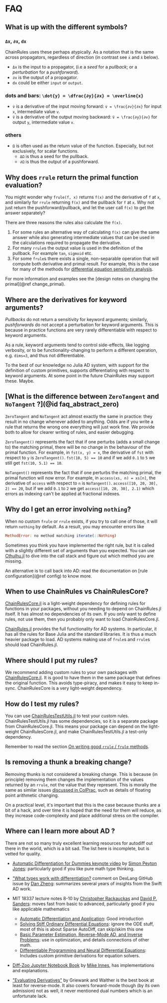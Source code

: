 # FAQ

## What is up with the different symbols?

### `Δx`, `∂x`, `dx`
ChainRules uses these perhaps atypically.
As a notation that is the same across propagators, regardless of direction (in contrast see `ẋ` and `x̄` below).

 - `Δx` is the input to a propagator, (i.e a _seed_ for a _pullback_; or a _perturbation_ for a _pushforward_).
 - `∂x` is the output of a propagator.
 - `dx` could be either `input` or `output`.


### dots and bars: ``\dot{y} = \dfrac{∂y}{∂x} = \overline{x}``
 - `v̇` is a derivative of the input moving forward: ``v̇ = \frac{∂v}{∂x}`` for input ``x``, intermediate value ``v``.
 - `v̄` is a derivative of the output moving backward: ``v̄ = \frac{∂y}{∂v}`` for output ``y``, intermediate value ``v``.

### others
 - `Ω` is often used as the return value of the function. Especially, but not exclusively, for scalar functions.
     - `ΔΩ` is thus a seed for the pullback.
     - `∂Ω` is thus the output of a pushforward.


## Why does `rrule` return the primal function evaluation?
You might wonder why `frule(f, x)` returns `f(x)` and the derivative of `f` at `x`, and similarly for `rrule` returning `f(x)` and the pullback for `f` at `x`.
Why not just return the pushforward/pullback, and let the user call `f(x)` to get the answer separately?

There are three reasons the rules also calculate the `f(x)`.
1. For some rules an alternative way of calculating `f(x)` can give the same answer while also generating intermediate values that can be used in the calculations required to propagate the derivative.
2. For many `rrule`s the output value is used in the definition of the pullback. For example `tan`, `sigmoid` etc.
3. For some `frule`s there exists a single, non-separable operation that will compute both derivative and primal result. For example, this is the case for many of the methods for [differential equation sensitivity analysis](https://docs.juliadiffeq.org/stable/analysis/sensitivity/#sensitivity-1).

For more information and examples see the [design notes on changing the primal](@ref change_primal).

## Where are the derivatives for keyword arguments?

_Pullbacks_ do not return a sensitivity for keyword arguments;
similarly, _pushforwards_ do not accept a perturbation for keyword arguments.
This is because in practice functions are very rarely differentiable with respect to keyword arguments.

As a rule, keyword arguments tend to control side-effects, like logging verbosity,
or to be functionality-changing to perform a different operation, e.g. `dims=3`, and thus not differentiable.

To the best of our knowledge no Julia AD system, with support for the definition of custom primitives, supports differentiating with respect to keyword arguments.
At some point in the future ChainRules may support these. Maybe.


## [What is the difference between `ZeroTangent` and `NoTangent` ?](@id faq_abstract_zero)
`ZeroTangent` and `NoTangent` act almost exactly the same in practice: they result in no change whenever added to anything.
Odds are if you write a rule that returns the wrong one everything will just work fine.
We provide both to allow for clearer writing of rules, and easier debugging.

`ZeroTangent()` represents the fact that if one perturbs (adds a small change to) the matching primal, there will be no change in the behaviour of the primal function.
For example, in `fst(x, y) = x`, the derivative of `fst` with respect to `y` is `ZeroTangent()`.
`fst(10, 5) == 10` and if we add `0.1` to `5` we still get `fst(10, 5.1) == 10`.

`NoTangent()` represents the fact that if one perturbs the matching primal, the primal function will now error.
For example, in `access(xs, n) = xs[n]`, the derivative of `access` with respect to `n` is `NoTangent()`.
`access([10, 20, 30], 2) == 20`, but if we add `0.1` to `2` we get `access([10, 20, 30], 2.1)` which errors as indexing can't be applied at fractional indexes.

## Why do I get an error involving `nothing`?

When no custom `frule` or `rrule` exists, if you try to call one of those, it will return `nothing` by default.
As a result, you may encounter errors like

```julia
MethodError: no method matching iterate(::Nothing)
```

Sometimes you think you have implemented the right rule, but it is called with a slightly different set of arguments than you expected.
You can use [Cthulhu.jl](https://github.com/JuliaDebug/Cthulhu.jl) to dive into the call stack and figure out which method you are missing.

An alternative is to call back into AD: read the documentation on [rule configuration](@ref config) to know more.

## When to use ChainRules vs ChainRulesCore?

[ChainRulesCore.jl](https://github.com/JuliaDiff/ChainRulesCore.jl) is a light-weight dependency for defining rules for functions in your packages, without you needing to depend on ChainRules.jl itself.
It has almost no dependencies of its own.
If you only want to define rules, not use them, then you probably only want to load ChainRulesCore.jl.

[ChainRules.jl](https://github.com/JuliaDiff/ChainRules.jl) provides the full functionality for AD systems. In particular, it has all the rules for Base Julia and the standard libraries.
It is thus a much heavier package to load.
AD systems making use of `frule`s and `rrule`s should load ChainRules.jl.

## Where should I put my rules?

We recommend adding custom rules to your own packages with [ChainRulesCore.jl](https://github.com/JuliaDiff/ChainRulesCore.jl).
It is good to have them in the same package that defines the original function.
This avoids type-piracy, and makes it easy to keep in-sync.
ChainRulesCore is a very light-weight dependency.

## How do I test my rules?

You can use [ChainRulesTestUtils.jl](https://github.com/JuliaDiff/ChainRulesTestUtils.jl) to test your custom rules.
ChainRulesTestUtils.jl has some dependencies, so it is a separate package from ChainRulesCore.jl.
This means your package can depend on the light-weight ChainRulesCore.jl, and make ChainRulesTestUtils.jl a test-only dependency.

Remember to read the section [On writing good `rrule` / `frule` methods](@ref).

## Is removing a thunk a breaking change?
Removing thunks is not considered a breaking change.
This is because (in principle) removing them changes the implementation of the values
returned by an `rrule`, not the value that they represent.
This is morally the same as similar issues [discussed in ColPrac](https://github.com/SciML/ColPrac#changes-that-are-not-considered-breaking), such as details of floating point arithmetic changing.

On a practical level, it's important that this is the case because thunks are a bit of a hack,
and over time it is hoped that the need for them will reduce, as they increase
code-complexity and place additional stress on the compiler.

## Where can I learn more about AD ?
There are not so many truly excellent learning resources for autodiff out there in the world, which is a bit sad.
The list here is incomplete, but is vetted for quality.

 - [Automatic Differentiation for Dummies keynote video](https://www.youtube.com/watch?v=FtnkqIsfNQc) by [Simon Peyton Jones](https://github.com/simonpj): particularly good if you like pure math type thinking.

 - ["What types work with differentiation?](https://github.com/google-research/dex-lang/issues/454#issuecomment-766089519) comment on DexLang GitHub issue by [Dan Zheng](https://github.com/dan-zheng): summarizes several years of insights from the Swift AD work.

 - MIT 18337 lecture notes 8-10 by [Christopher Rackauckas](https://github.com/ChrisRackauckas) and [David P. Sanders](https://github.com/dpsanders): moves fast from basic to advanced, particularly good if you like applicable mathematics
   - [Automatic Differentiation and Application](https://mitmath.github.io/18337/lecture8/automatic_differentiation): Good introduction
   - [Solving Stiff Ordinary Differential Equations](https://mitmath.github.io/18337/lecture9/stiff_odes): ignore the ODE stuff, most of this is about Sparse AutoDiff, can skip/skim this one
   - [Basic Parameter Estimation, Reverse-Mode AD, and Inverse Problems](https://mitmath.github.io/18337/lecture10/estimation_identification): use in optimization, and details connections of other math.
   - [Differentiable Programming and Neural Differential Equations](https://mitmath.github.io/18337/lecture11/adjoints): Includes custom primitive derivations for equation solvers.

 - [Diff-Zoo Jupyter Notebook Book](https://github.com/MikeInnes/diff-zoo) by [Mike Innes](https://github.com/MikeInnes/diff-zoo), has implementations and explanations.

 - ["Evaluating Derivatives"](https://dl.acm.org/doi/book/10.5555/1455489) by Griewank and Walther is the best book at least for reverse-mode. It also covers forward-mode though (by its own admission) not as well, it never mentioned dual numbers which is an unfortunate lack.
